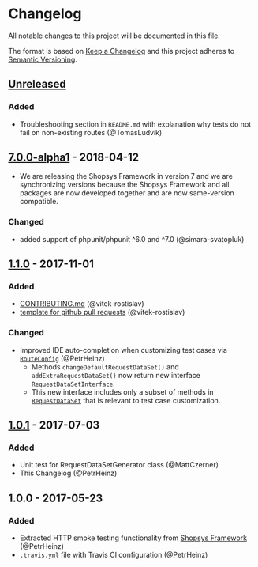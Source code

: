 # Changelog
All notable changes to this project will be documented in this file.

The format is based on [Keep a Changelog](http://keepachangelog.com/en/1.0.0/)
and this project adheres to [Semantic Versioning](http://semver.org/spec/v2.0.0.html).

## [Unreleased]

### Added
- Troubleshooting section in `README.md` with explanation why tests do not fail on non-existing routes (@TomasLudvik)

## [7.0.0-alpha1] - 2018-04-12
- We are releasing the Shopsys Framework in version 7 and we are synchronizing versions because
  the Shopsys Framework and all packages are now developed together and are now same-version compatible.

### Changed
- added support of phpunit/phpunit ^6.0 and ^7.0 (@simara-svatopluk)

## [1.1.0] - 2017-11-01
### Added
- [CONTRIBUTING.md](./CONTRIBUTING.md) (@vitek-rostislav)
- [template for github pull requests](./docs/PULL_REQUEST_TEMPLATE.md) (@vitek-rostislav)

### Changed
- Improved IDE auto-completion when customizing test cases via [`RouteConfig`](./src/RouteConfig.php) (@PetrHeinz)
    - Methods `changeDefaultRequestDataSet()` and `addExtraRequestDataSet()` now return new interface [`RequestDataSetInterface`](./src/RequestDataSetConfig.php).
    - This new interface includes only a subset of methods in [`RequestDataSet`](./src/RequestDataSet.php) that is relevant to test case customization.

## [1.0.1] - 2017-07-03
### Added
- Unit test for RequestDataSetGenerator class (@MattCzerner)
- This Changelog (@PetrHeinz)

## 1.0.0 - 2017-05-23
### Added
- Extracted HTTP smoke testing functionality from [Shopsys Framework](http://www.shopsys-framework.com/) (@PetrHeinz)
- `.travis.yml` file with Travis CI configuration (@PetrHeinz)

[Unreleased]: https://github.com/shopsys/http-smoke-testing/compare/v7.0.0-alpha1...HEAD
[7.0.0-alpha1]: https://github.com/shopsys/http-smoke-testing/compare/v1.1.0...v7.0.0-alpha1
[1.1.0]: https://github.com/shopsys/http-smoke-testing/compare/v1.0.0...v1.1.0
[1.0.1]: https://github.com/shopsys/http-smoke-testing/compare/v1.0.0...v1.0.1

